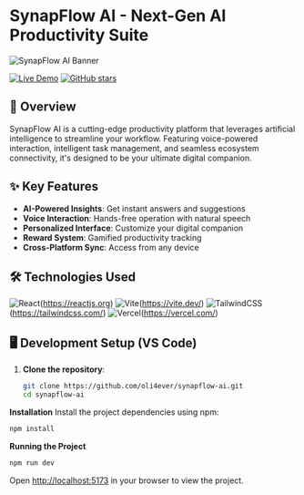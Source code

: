 # SynapFlow AI - Next-Gen AI Productivity Suite

![SynapFlow AI Banner](https://i.imgur.com/caO2qdW.jpeg)

[![Live Demo](https://img.shields.io/badge/demo-live-green?style=for-the-badge&logo=vercel)](https://synapflow-ai.vercel.app/)
[![GitHub stars](https://img.shields.io/github/stars/oli4ever/synapflow-ai?style=for-the-badge)](https://github.com/oli4ever/synapflow-ai/stargazers)

## 🚀 Overview

SynapFlow AI is a cutting-edge productivity platform that leverages artificial intelligence to streamline your workflow. Featuring voice-powered interaction, intelligent task management, and seamless ecosystem connectivity, it's designed to be your ultimate digital companion.

## ✨ Key Features

- **AI-Powered Insights**: Get instant answers and suggestions
- **Voice Interaction**: Hands-free operation with natural speech
- **Personalized Interface**: Customize your digital companion
- **Reward System**: Gamified productivity tracking
- **Cross-Platform Sync**: Access from any device

## 🛠 Technologies Used

![React](https://img.shields.io/badge/React-20232A?style=for-the-badge&logo=react)(https://reactjs.org)
![Vite](https://img.shields.io/badge/Vite-B73BFE?style=for-the-badge&logo=vite&logoColor=FFD62E)(https://vite.dev/)
![TailwindCSS](https://img.shields.io/badge/Tailwind_CSS-38B2AC?style=for-the-badge&logo=tailwind-css&logoColor=white)(https://tailwindcss.com/)
![Vercel](https://img.shields.io/badge/Vercel-000000?style=for-the-badge&logo=vercel&logoColor=white)(https://vercel.com/)

## 🖥 Development Setup (VS Code)

1. **Clone the repository**:
   ```bash
   git clone https://github.com/oli4ever/synapflow-ai.git
   cd synapflow-ai
   ```

**Installation**
Install the project dependencies using npm:

```bash
npm install
```

**Running the Project**

```bash
npm run dev
```

Open [http://localhost:5173](http://localhost:5173) in your browser to view the project.
